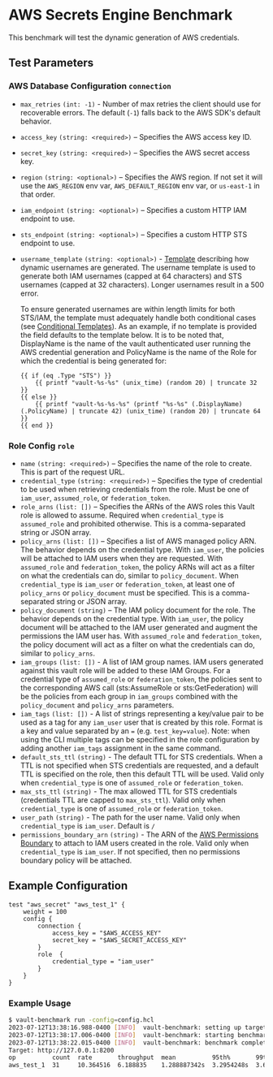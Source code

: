 # AWS Secrets Engine Benchmark

This benchmark will test the dynamic generation of AWS credentials.

## Test Parameters

### AWS Database Configuration `connection`

- `max_retries` `(int: -1)` - Number of max retries the client should use for
  recoverable errors. The default (`-1`) falls back to the AWS SDK's default
  behavior.
- `access_key` `(string: <required>)` – Specifies the AWS access key ID.
- `secret_key` `(string: <required>)` – Specifies the AWS secret access key.
- `region` `(string: <optional>)` – Specifies the AWS region. If not set it
  will use the `AWS_REGION` env var, `AWS_DEFAULT_REGION` env var, or
  `us-east-1` in that order.
- `iam_endpoint` `(string: <optional>)` – Specifies a custom HTTP IAM endpoint to use.
- `sts_endpoint` `(string: <optional>)` – Specifies a custom HTTP STS endpoint to use.
- `username_template` `(string: <optional>)` - [Template](/vault/docs/concepts/username-templating) describing how
  dynamic usernames are generated. The username template is used to generate both IAM usernames (capped at 64 characters)
  and STS usernames (capped at 32 characters). Longer usernames result in a 500 error.

  To ensure generated usernames are within length limits for both STS/IAM, the template must adequately handle
  both conditional cases (see [Conditional Templates](https://pkg.go.dev/text/template)). As an example, if no template
  is provided the field defaults to the template below. It is to be noted that, DisplayName is the name of the vault
  authenticated user running the AWS credential generation and PolicyName is the name of the Role for which the
  credential is being generated for:

  ```
  {{ if (eq .Type "STS") }}
      {{ printf "vault-%s-%s" (unix_time) (random 20) | truncate 32 }}
  {{ else }}
      {{ printf "vault-%s-%s-%s" (printf "%s-%s" (.DisplayName) (.PolicyName) | truncate 42) (unix_time) (random 20) | truncate 64 }}
  {{ end }}
  ```

### Role Config `role`

- `name` `(string: <required>)` – Specifies the name of the role to create. This
  is part of the request URL.
- `credential_type` `(string: <required>)` – Specifies the type of credential to be used when
  retrieving credentials from the role. Must be one of `iam_user`,
  `assumed_role`, or `federation_token`.
- `role_arns` `(list: [])` – Specifies the ARNs of the AWS roles this Vault role
  is allowed to assume. Required when `credential_type` is `assumed_role` and
  prohibited otherwise. This is a comma-separated string or JSON array.
- `policy_arns` `(list: [])` – Specifies a list of AWS managed policy ARN. The
  behavior depends on the credential type. With `iam_user`, the policies will
  be attached to IAM users when they are requested. With `assumed_role` and
  `federation_token`, the policy ARNs will act as a filter on what the
  credentials can do, similar to `policy_document`.
  When `credential_type` is `iam_user` or `federation_token`, at
  least one of `policy_arns` or `policy_document` must be specified. This is a
  comma-separated string or JSON array.
- `policy_document` `(string)` – The IAM policy document for the role. The
  behavior depends on the credential type. With `iam_user`, the policy document
  will be attached to the IAM user generated and augment the permissions the IAM
  user has. With `assumed_role` and `federation_token`, the policy document will
  act as a filter on what the credentials can do, similar to `policy_arns`.
- `iam_groups` `(list: [])` - A list of IAM group names. IAM users generated
  against this vault role will be added to these IAM Groups. For a credential
  type of `assumed_role` or `federation_token`, the policies sent to the
  corresponding AWS call (sts:AssumeRole or sts:GetFederation) will be the
  policies from each group in `iam_groups` combined with the `policy_document`
  and `policy_arns` parameters.
- `iam_tags` `(list: [])` - A list of strings representing a key/value pair to be used as a
  tag for any `iam_user` user that is created by this role. Format is a key and value
  separated by an `=` (e.g. `test_key=value`). Note: when using the CLI multiple tags
  can be specified in the role configuration by adding another `iam_tags` assignment
  in the same command.
- `default_sts_ttl` `(string)` - The default TTL for STS credentials. When a TTL is not
  specified when STS credentials are requested, and a default TTL is specified
  on the role, then this default TTL will be used. Valid only when
  `credential_type` is one of `assumed_role` or `federation_token`.
- `max_sts_ttl` `(string)` - The max allowed TTL for STS credentials (credentials
  TTL are capped to `max_sts_ttl`). Valid only when `credential_type` is one of
  `assumed_role` or `federation_token`.
- `user_path` `(string)` - The path for the user name. Valid only when
  `credential_type` is `iam_user`. Default is `/`
- `permissions_boundary_arn` `(string)` - The ARN of the [AWS Permissions
  Boundary](https://docs.aws.amazon.com/IAM/latest/UserGuide/access_policies_boundaries.html)
  to attach to IAM users created in the role. Valid only when `credential_type`
  is `iam_user`. If not specified, then no permissions boundary policy will be
  attached.

## Example Configuration

```hcl
test "aws_secret" "aws_test_1" {
    weight = 100
    config {
        connection {
            access_key = "$AWS_ACCESS_KEY"
            secret_key = "$AWS_SECRET_ACCESS_KEY"
        }
        role  {
            credential_type = "iam_user"
        }
    }
}
```

### Example Usage

```bash
$ vault-benchmark run -config=config.hcl
2023-07-12T13:38:16.988-0400 [INFO]  vault-benchmark: setting up targets
2023-07-12T13:38:17.006-0400 [INFO]  vault-benchmark: starting benchmarks: duration=2s
2023-07-12T13:38:22.015-0400 [INFO]  vault-benchmark: benchmark complete
Target: http://127.0.0.1:8200
op          count  rate       throughput  mean          95th%       99th%         successRatio
aws_test_1  31     10.364516  6.188835    1.288887342s  3.2954248s  3.666330125s  100.00%
```
